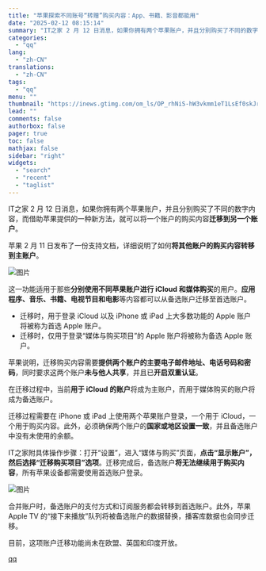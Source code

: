 ```yaml
---
title: "苹果探索不同账号“转赠”购买内容：App、书籍、影音都能用"
date: "2025-02-12 08:15:14"
summary: "IT之家 2 月 12 日消息，如果你拥有两个苹果账户，并且分别购买了不同的数字内容，而借助苹果提供..."
categories:
  - "qq"
lang:
  - "zh-CN"
translations:
  - "zh-CN"
tags:
  - "qq"
menu: ""
thumbnail: "https://inews.gtimg.com/om_ls/OP_rhNiS-hW3vkmm1eT1LsEf0skJrSDTB1gmhk1jnehFMAA_640360/0"
lead: ""
comments: false
authorbox: false
pager: true
toc: false
mathjax: false
sidebar: "right"
widgets:
  - "search"
  - "recent"
  - "taglist"
---
```


IT之家 2 月 12 日消息，如果你拥有两个苹果账户，并且分别购买了不同的数字内容，而借助苹果提供的一种新方法，就可以将一个账户的购买内容**迁移到另一个账户**。

苹果 2 月 11 日发布了一份支持文档，详细说明了如何**将其他账户的购买内容转移到主账户**。

![图片](https://inews.gtimg.com/om_bt/OpOfwtpPvF5W_pun2-QqJii3_wqdxvGDYCmjUQxuUmZ-wAA/641)

这一功能适用于那些**分别使用不同苹果账户进行 iCloud 和媒体购买**的用户。**应用程序、音乐、书籍、电视节目和电影**等内容都可以从备选账户迁移至首选账户。

* 迁移时，用于登录 iCloud 以及 iPhone 或 iPad 上大多数功能的 Apple 账户将被称为首选 Apple 账户。
* 迁移时，仅用于登录“媒体与购买项目”的 Apple 账户将被称为备选 Apple 账户。

苹果说明，迁移购买内容需要**提供两个账户的主要电子邮件地址、电话号码和密码**，同时要求这两个账户**未与他人共享**，并且已**开启双重认证**。

在迁移过程中，当前**用于 iCloud 的账户**将成为主账户，而用于媒体购买的账户将成为备选账户。

迁移过程需要在 iPhone 或 iPad 上使用两个苹果账户登录，一个用于 iCloud，一个用于购买内容。此外，必须确保两个账户的**国家或地区设置一致**，并且备选账户中没有未使用的余额。

IT之家附具体操作步骤：打开“设置”，进入“媒体与购买”页面，**点击“显示账户”，然后选择“迁移购买项目”选项**。迁移完成后，备选账户**将无法继续用于购买内容**，所有苹果设备都需要使用首选账户登录。

![图片](https://inews.gtimg.com/om_bt/OLN-zOsF2but72LTqPLWSf4ImFzjfiMyy4pwrLCSUdxIoAA/641)

合并账户时，备选账户的支付方式和订阅服务都会转移到首选账户。此外，苹果 Apple TV 的“接下来播放”队列将被备选账户的数据替换，播客库数据也会同步迁移。

目前，这项账户迁移功能尚未在欧盟、英国和印度开放。

[qq](https://new.qq.com/rain/a/20250212A01KEK00)
